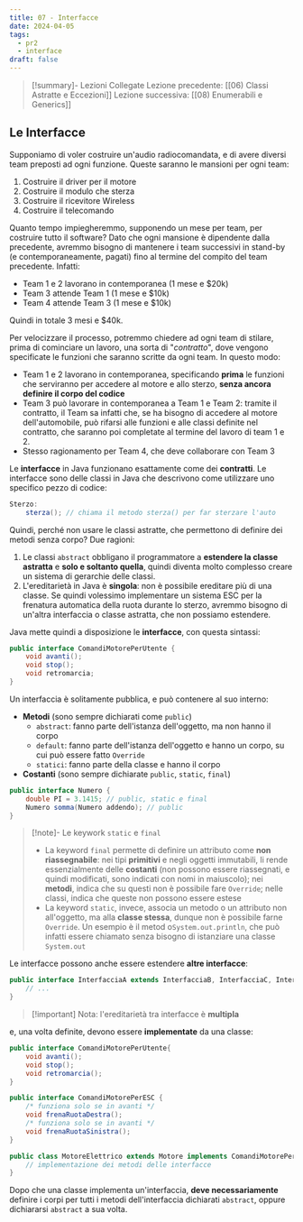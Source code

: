 ```yaml
---
title: 07 - Interfacce
date: 2024-04-05
tags:
  - pr2
  - interface
draft: false
---
```

> [!summary]- Lezioni Collegate
> Lezione precedente: [[06) Classi Astratte e Eccezioni]]
> Lezione successiva: [[08) Enumerabili e Generics]]
## Le Interfacce
Supponiamo di voler costruire un'audio radiocomandata, e di avere diversi team preposti ad ogni funzione. Queste saranno le mansioni per ogni team:
1. Costruire il driver per il motore
2. Costruire il modulo che sterza
3. Costruire il ricevitore Wireless
4. Costruire il telecomando

Quanto tempo impiegheremmo, supponendo un mese per team, per costruire tutto il software?
Dato che ogni mansione è dipendente dalla precedente, avremmo bisogno di mantenere i team successivi in stand-by (e contemporaneamente, pagati) fino al termine del compito del team precedente. Infatti:
* Team 1 e 2 lavorano in contemporanea (1 mese e $20k)
* Team 3 attende Team 1 (1 mese e $10k)
* Team 4 attende Team 3 (1 mese e $10k)

Quindi in totale 3 mesi e $40k.

Per velocizzare il processo, potremmo chiedere ad ogni team di stilare, prima di cominciare un lavoro, una sorta di "_contratto_", dove vengono specificate le funzioni che saranno scritte da ogni team. In questo modo:
* Team 1 e 2 lavorano in contemporanea, specificando **prima** le funzioni che serviranno per accedere al motore e allo sterzo, **senza ancora definire il corpo del codice**
* Team 3 può lavorare in contemporanea a Team 1 e Team 2: tramite il contratto, il Team sa infatti che, se ha bisogno di accedere al motore dell'automobile, può rifarsi alle funzioni e alle classi definite nel contratto, che saranno poi completate al termine del lavoro di team 1 e 2.
* Stesso ragionamento per Team 4, che deve collaborare con Team 3

Le **interfacce** in Java funzionano esattamente come dei **contratti**. Le interfacce sono delle classi in Java che descrivono come utilizzare uno specifico pezzo di codice:
```java
Sterzo:
	sterza(); // chiama il metodo sterza() per far sterzare l'auto
```

Quindi, perché non usare le classi astratte, che permettono di definire dei metodi senza corpo? Due ragioni:
1. Le classi `abstract` obbligano il programmatore a **estendere la classe astratta** e **solo e soltanto quella**, quindi diventa molto complesso creare un sistema di gerarchie delle classi.
2. L'ereditarietà in Java è **singola**: non è possibile ereditare più di una classe. Se quindi volessimo implementare un sistema ESC per la frenatura automatica della ruota durante lo sterzo, avremmo bisogno di un'altra interfaccia o classe astratta, che non possiamo estendere.

Java mette quindi a disposizione le **interfacce**, con questa sintassi:
```java
public interface ComandiMotorePerUtente {
	void avanti();
	void stop();
	void retromarcia;
}
```
Un interfaccia è solitamente pubblica, e può contenere al suo interno:
* **Metodi** (sono sempre dichiarati come `public`)
	* `abstract`: fanno parte dell'istanza dell'oggetto, ma non hanno il corpo
	* `default`: fanno parte dell'istanza dell'oggetto e hanno un corpo, su cui può essere fatto `Override`
	* `statici`: fanno parte della classe e hanno il corpo
* **Costanti** (sono sempre dichiarate `public`, `static`, `final`)
```java
public interface Numero {
	double PI = 3.1415; // public, static e final
	Numero somma(Numero addendo); // public
}
```
> [!note]- Le keywork `static` e `final`
> * La keyword `final` permette di definire un attributo come **non riassegnabile**: nei tipi **primitivi** e negli oggetti immutabili, li rende essenzialmente delle **costanti** (non possono essere riassegnati, e quindi modificati, sono indicati con nomi in maiuscolo); nei **metodi**, indica che su questi non è possibile fare `Override`; nelle classi, indica che queste non possono essere estese 
> * La keyword `static`, invece, associa un metodo o un attributo non all'oggetto, ma alla **classe stessa**, dunque non è possibile farne `Override`. Un esempio è il metod o`System.out.println`, che può infatti essere chiamato senza bisogno di istanziare una classe `System.out`

Le interfacce possono anche essere estendere **altre interfacce**:
```java
public interface InterfacciaA extends InterfacciaB, InterfacciaC, InterfacciaD {
	// ...
}
```
> [!important] Nota: l'ereditarietà tra interfacce è **multipla**

e, una volta definite, devono essere **implementate** da una classe:
```java
public interface ComandiMotorePerUtente{
	void avanti();
	void stop();
	void retromarcia();
}

public interface ComandiMotorePerESC {
	/* funziona solo se in avanti */
	void frenaRuotaDestra();
	/* funziona solo se in avanti */
	void frenaRuotaSinistra();
}

public class MotoreElettrico extends Motore implements ComandiMotorePerUtente, ComandiMotorePerESC {
	// implementazione dei metodi delle interfacce
}
```
Dopo che una classe implementa un'interfaccia, **deve necessariamente** definire i corpi per tutti i metodi dell'interfaccia dichiarati `abstract`, oppure dichiararsi `abstract` a sua volta.